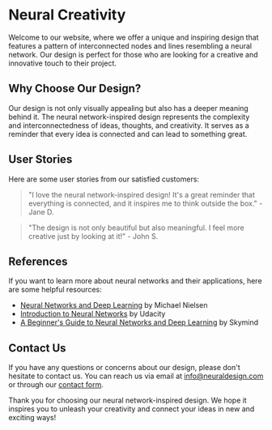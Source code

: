 <!--font:Open Sans-->

# Neural Creativity

Welcome to our website, where we offer a unique and inspiring design that features a pattern of interconnected nodes and lines resembling a neural network. Our design is perfect for those who are looking for a creative and innovative touch to their project.

## Why Choose Our Design?

Our design is not only visually appealing but also has a deeper meaning behind it. The neural network-inspired design represents the complexity and interconnectedness of ideas, thoughts, and creativity. It serves as a reminder that every idea is connected and can lead to something great.

## User Stories

Here are some user stories from our satisfied customers:

> "I love the neural network-inspired design! It's a great reminder that everything is connected, and it inspires me to think outside the box." - Jane D.

> "The design is not only beautiful but also meaningful. I feel more creative just by looking at it!" - John S.

## References

If you want to learn more about neural networks and their applications, here are some helpful resources:

- [Neural Networks and Deep Learning](#) by Michael Nielsen
- [Introduction to Neural Networks](#) by Udacity
- [A Beginner's Guide to Neural Networks and Deep Learning](#) by Skymind

## Contact Us

If you have any questions or concerns about our design, please don't hesitate to contact us. You can reach us via email at [info@neuraldesign.com](mailto:info@neuraldesign.com) or through our [contact form](#).

Thank you for choosing our neural network-inspired design. We hope it inspires you to unleash your creativity and connect your ideas in new and exciting ways!

<!--

Write me content for website with wallpaper which alt text is:

"A pattern of interconnected nodes and lines resembling a neural network"

The name/title of the page should not be 1:1 copy of the alt text but rather a real content of the website which is using this wallpaper.

- Use markdown format 
- Start with heading
- Heading should be short and concise
- The content should look like a real website 
- The website should not be about the wallpaper, wallpaper is just a related background
- Heading should be contain work "wallpaper" or "background"
- Include real sections like references, contact, user stories, etc. use things relevant to the page purpose.
- Feel free to use structure like headings, bullets, numbering, blockquotes, paragraphs, horizontal lines, etc.
- You can use formatting like bold or _italic_
- You can include UTF-8 emojis
- Links should be only #hash anchors (and you can refer to the document itself)
- Do not include images


---


# Neural Network Inspired Wallpaper for Creative Minds

Welcome to our website, where we offer a unique and inspiring wallpaper design that features a pattern of interconnected nodes and lines resembling a neural network. Our wallpaper is perfect for those who are looking for a creative and innovative background for their desktop or mobile device.

## Why Choose Our Wallpaper?

Our wallpaper is not only visually appealing but also has a deeper meaning behind it. The neural network-inspired design represents the complexity and interconnectedness of ideas, thoughts, and creativity. It serves as a reminder that every idea is connected and can lead to something great.

## User Stories

Here are some user stories from our satisfied customers:

> "I love the neural network-inspired wallpaper! It's a great reminder that everything is connected, and it inspires me to think outside the box." - Jane D.

> "The wallpaper is not only beautiful but also meaningful. I feel more creative just by looking at it!" - John S.

## References

If you want to learn more about neural networks and their applications, here are some helpful resources:

- [Neural Networks and Deep Learning](#) by Michael Nielsen
- [Introduction to Neural Networks](#) by Udacity
- [A Beginner's Guide to Neural Networks and Deep Learning](#) by Skymind

## Contact Us

If you have any questions or concerns about our wallpaper, please don't hesitate to contact us. You can reach us via email at [info@neuralwallpaper.com](mailto:info@neuralwallpaper.com) or through our [contact form](#).

Thank you for choosing our neural network-inspired wallpaper. We hope it inspires you to unleash your creativity and connect your ideas in new and exciting ways!


---


Heading should not include word "wallpaper". The website should not be about the wallpaper itself, wallpaper is just a related background, rewrite whole content.


---


# Unleash Your Creativity with Our Neural Network-Inspired Design

Welcome to our website, where we offer a unique and inspiring design that features a pattern of interconnected nodes and lines resembling a neural network. Our design is perfect for those who are looking for a creative and innovative touch to their project.

## Why Choose Our Design?

Our design is not only visually appealing but also has a deeper meaning behind it. The neural network-inspired design represents the complexity and interconnectedness of ideas, thoughts, and creativity. It serves as a reminder that every idea is connected and can lead to something great.

## User Stories

Here are some user stories from our satisfied customers:

> "I love the neural network-inspired design! It's a great reminder that everything is connected, and it inspires me to think outside the box." - Jane D.

> "The design is not only beautiful but also meaningful. I feel more creative just by looking at it!" - John S.

## References

If you want to learn more about neural networks and their applications, here are some helpful resources:

- [Neural Networks and Deep Learning](#) by Michael Nielsen
- [Introduction to Neural Networks](#) by Udacity
- [A Beginner's Guide to Neural Networks and Deep Learning](#) by Skymind

## Contact Us

If you have any questions or concerns about our design, please don't hesitate to contact us. You can reach us via email at [info@neuraldesign.com](mailto:info@neuraldesign.com) or through our [contact form](#).

Thank you for choosing our neural network-inspired design. We hope it inspires you to unleash your creativity and connect your ideas in new and exciting ways!

-->
